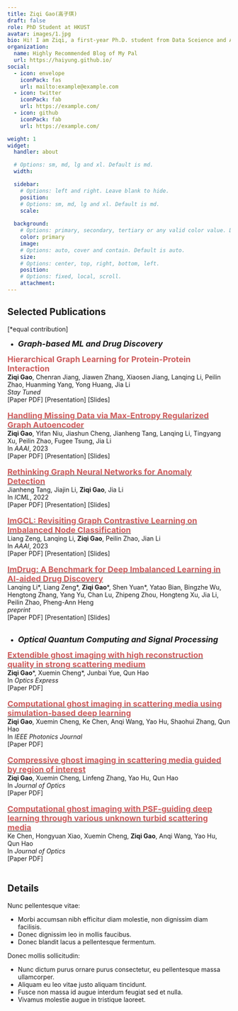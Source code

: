 ```yaml
---
title: Ziqi Gao(高子琪)
draft: false
role: PhD Student at HKUST
avatar: images/1.jpg
bio: Hi! I am Ziqi, a first-year Ph.D. student from Data Sceience and Analytics at HKUST, advised by Prof. [***Jia Li***](https://sites.google.com/view/lijia) and Prof. [***Yong Huang***](http://www.huangresearch.org/). Prior to joining HKUST, I received my bachelor's degree from Huazhong University of Science and Technology and master's degree from Tsinghua University. My reseaech interests include AI-aided drug discovery and deep graph learning.
organization:
  name: Highly Recommended Blog of My Pal
  url: https://haiyung.github.io/
social:
  - icon: envelope
    iconPack: fas
    url: mailto:example@example.com
  - icon: twitter
    iconPack: fab
    url: https://example.com/
  - icon: github
    iconPack: fab
    url: https://example.com/

weight: 1
widget:
  handler: about

  # Options: sm, md, lg and xl. Default is md.
  width:

  sidebar:
    # Options: left and right. Leave blank to hide.
    position:
    # Options: sm, md, lg and xl. Default is md.
    scale:
  
  background:
    # Options: primary, secondary, tertiary or any valid color value. Default is primary.
    color: primary
    image:
    # Options: auto, cover and contain. Default is auto.
    size:
    # Options: center, top, right, bottom, left.
    position:
    # Options: fixed, local, scroll.
    attachment: 
---
```


## Selected Publications
[\*equal contribution]<br>

- ***<font size=4>Graph-based ML and Drug Discovery</font>***<br>

**<font color=#CD5C5C size=4>Hierarchical Graph Learning for Protein-Protein Interaction</font>**<br>
**Ziqi Gao**, Chenran Jiang, Jiawen Zhang, Xiaosen Jiang, Lanqing Li, Peilin Zhao, Huanming Yang, Yong Huang, Jia Li<br>
*Stay Tuned* <br>
[Paper PDF] [Presentation] [Slides]
<br><br>
[**<font color=#CD5C5C size=4>Handling Missing Data via Max-Entropy Regularized Graph Autoencoder</font>**](https://arxiv.org/abs/2211.16771)<br>
**Ziqi Gao**, Yifan Niu, Jiashun Cheng, Jianheng Tang, Lanqing Li, Tingyang Xu, Peilin Zhao, Fugee Tsung, Jia Li<br>
In *AAAI*, 2023 <br>
[Paper PDF] [Presentation] [Slides]
<br><br>
[**<font color=#CD5C5C size=4>Rethinking Graph Neural Networks for Anomaly Detection</font>**](https://arxiv.org/abs/2205.15508)<br>
Jianheng Tang, Jiajin Li, **Ziqi Gao**, Jia Li<br>
In *ICML*, 2022 <br>
[Paper PDF] [Presentation] [Slides]
<br><br>
[**<font color=#CD5C5C size=4>ImGCL: Revisiting Graph Contrastive Learning on Imbalanced Node Classification</font>**](https://arxiv.org/abs/2205.11332)<br>
Liang Zeng, Lanqing Li, **Ziqi Gao**, Peilin Zhao, Jian Li<br>
In *AAAI*, 2023 <br>
[Paper PDF] [Presentation] [Slides]
<br><br>
[**<font color=#CD5C5C size=4>ImDrug: A Benchmark for Deep Imbalanced Learning in AI-aided Drug Discovery</font>**](https://arxiv.org/abs/2209.07921)<br>
Lanqing Li*, Liang Zeng*, **Ziqi Gao***, Shen Yuan*, Yatao Bian, Bingzhe Wu, Hengtong Zhang, Yang Yu, Chan Lu, Zhipeng Zhou, Hongteng Xu, Jia Li, Peilin Zhao, Pheng-Ann Heng<br>
*preprint* <br>
[Paper PDF] [Presentation] [Slides]<br><br>
- ***<font size=4>Optical Quantum Computing and Signal Processing</font>***<br>

[**<font color=#CD5C5C size=4>Extendible ghost imaging with high reconstruction quality in strong scattering medium</font>**](https://opg.optica.org/oe/fulltext.cfm?uri=oe-30-25-45759&id=522193)<br>
**Ziqi Gao***, Xuemin Cheng*, Junbai Yue, Qun Hao<br>
In *Optics Express* <br>
[Paper PDF]<br><br>
[**<font color=#CD5C5C size=4>Computational ghost imaging in scattering media using simulation-based deep learning</font>**](https://ieeexplore.ieee.org/abstract/document/9200747)<br>
**Ziqi Gao**, Xuemin Cheng, Ke Chen, Anqi Wang, Yao Hu, Shaohui Zhang, Qun Hao<br>
In *IEEE Photonics Journal* <br>
[Paper PDF]<br><br>
[**<font color=#CD5C5C size=4>Compressive ghost imaging in scattering media guided by region of interest</font>**](https://iopscience.iop.org/article/10.1088/2040-8986/ab8612/meta)<br>
**Ziqi Gao**, Xuemin Cheng, Linfeng Zhang, Yao Hu, Qun Hao<br>
In *Journal of Optics* <br>
[Paper PDF]<br><br>
[**<font color=#CD5C5C size=4>Computational ghost imaging with PSF-guiding deep learning through various unknown turbid scattering media</font>**](https://iopscience.iop.org/article/10.1088/2040-8986/ac9741/meta)<br>
Ke Chen, Hongyuan Xiao, Xuemin Cheng, **Ziqi Gao**, Anqi Wang, Yao Hu, Qun Hao<br>
In *Journal of Optics* <br>
[Paper PDF]<br><br>
## Details  

Nunc pellentesque vitae:
- Morbi accumsan nibh efficitur diam molestie, non dignissim diam facilisis.
- Donec dignissim leo in mollis faucibus.
- Donec blandit lacus a pellentesque fermentum.

Donec mollis sollicitudin:
- Nunc dictum purus ornare purus consectetur, eu pellentesque massa ullamcorper.
- Aliquam eu leo vitae justo aliquam tincidunt.
- Fusce non massa id augue interdum feugiat sed et nulla.
- Vivamus molestie augue in tristique laoreet.
